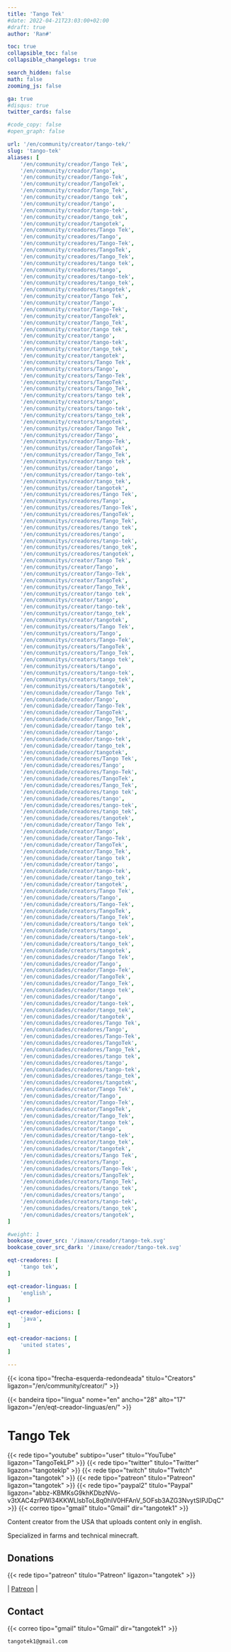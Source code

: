```yaml
---
title: 'Tango Tek'
#date: 2022-04-21T23:03:00+02:00
#draft: true
author: 'Ran#'

toc: true
collapsible_toc: false
collapsible_changelogs: true

search_hidden: false
math: false
zooming_js: false

ga: true
#disqus: true
twitter_cards: false

#code_copy: false
#open_graph: false

url: '/en/community/creator/tango-tek/'
slug: 'tango-tek'
aliases: [
    '/en/community/creador/Tango Tek',
    '/en/community/creador/Tango',
    '/en/community/creador/Tango-Tek',
    '/en/community/creador/TangoTek',
    '/en/community/creador/Tango_Tek',
    '/en/community/creador/tango tek',
    '/en/community/creador/tango',
    '/en/community/creador/tango-tek',
    '/en/community/creador/tango_tek',
    '/en/community/creador/tangotek',
    '/en/community/creadores/Tango Tek',
    '/en/community/creadores/Tango',
    '/en/community/creadores/Tango-Tek',
    '/en/community/creadores/TangoTek',
    '/en/community/creadores/Tango_Tek',
    '/en/community/creadores/tango tek',
    '/en/community/creadores/tango',
    '/en/community/creadores/tango-tek',
    '/en/community/creadores/tango_tek',
    '/en/community/creadores/tangotek',
    '/en/community/creator/Tango Tek',
    '/en/community/creator/Tango',
    '/en/community/creator/Tango-Tek',
    '/en/community/creator/TangoTek',
    '/en/community/creator/Tango_Tek',
    '/en/community/creator/tango tek',
    '/en/community/creator/tango',
    '/en/community/creator/tango-tek',
    '/en/community/creator/tango_tek',
    '/en/community/creator/tangotek',
    '/en/community/creators/Tango Tek',
    '/en/community/creators/Tango',
    '/en/community/creators/Tango-Tek',
    '/en/community/creators/TangoTek',
    '/en/community/creators/Tango_Tek',
    '/en/community/creators/tango tek',
    '/en/community/creators/tango',
    '/en/community/creators/tango-tek',
    '/en/community/creators/tango_tek',
    '/en/community/creators/tangotek',
    '/en/communitys/creador/Tango Tek',
    '/en/communitys/creador/Tango',
    '/en/communitys/creador/Tango-Tek',
    '/en/communitys/creador/TangoTek',
    '/en/communitys/creador/Tango_Tek',
    '/en/communitys/creador/tango tek',
    '/en/communitys/creador/tango',
    '/en/communitys/creador/tango-tek',
    '/en/communitys/creador/tango_tek',
    '/en/communitys/creador/tangotek',
    '/en/communitys/creadores/Tango Tek',
    '/en/communitys/creadores/Tango',
    '/en/communitys/creadores/Tango-Tek',
    '/en/communitys/creadores/TangoTek',
    '/en/communitys/creadores/Tango_Tek',
    '/en/communitys/creadores/tango tek',
    '/en/communitys/creadores/tango',
    '/en/communitys/creadores/tango-tek',
    '/en/communitys/creadores/tango_tek',
    '/en/communitys/creadores/tangotek',
    '/en/communitys/creator/Tango Tek',
    '/en/communitys/creator/Tango',
    '/en/communitys/creator/Tango-Tek',
    '/en/communitys/creator/TangoTek',
    '/en/communitys/creator/Tango_Tek',
    '/en/communitys/creator/tango tek',
    '/en/communitys/creator/tango',
    '/en/communitys/creator/tango-tek',
    '/en/communitys/creator/tango_tek',
    '/en/communitys/creator/tangotek',
    '/en/communitys/creators/Tango Tek',
    '/en/communitys/creators/Tango',
    '/en/communitys/creators/Tango-Tek',
    '/en/communitys/creators/TangoTek',
    '/en/communitys/creators/Tango_Tek',
    '/en/communitys/creators/tango tek',
    '/en/communitys/creators/tango',
    '/en/communitys/creators/tango-tek',
    '/en/communitys/creators/tango_tek',
    '/en/communitys/creators/tangotek',
    '/en/comunidade/creador/Tango Tek',
    '/en/comunidade/creador/Tango',
    '/en/comunidade/creador/Tango-Tek',
    '/en/comunidade/creador/TangoTek',
    '/en/comunidade/creador/Tango_Tek',
    '/en/comunidade/creador/tango tek',
    '/en/comunidade/creador/tango',
    '/en/comunidade/creador/tango-tek',
    '/en/comunidade/creador/tango_tek',
    '/en/comunidade/creador/tangotek',
    '/en/comunidade/creadores/Tango Tek',
    '/en/comunidade/creadores/Tango',
    '/en/comunidade/creadores/Tango-Tek',
    '/en/comunidade/creadores/TangoTek',
    '/en/comunidade/creadores/Tango_Tek',
    '/en/comunidade/creadores/tango tek',
    '/en/comunidade/creadores/tango',
    '/en/comunidade/creadores/tango-tek',
    '/en/comunidade/creadores/tango_tek',
    '/en/comunidade/creadores/tangotek',
    '/en/comunidade/creator/Tango Tek',
    '/en/comunidade/creator/Tango',
    '/en/comunidade/creator/Tango-Tek',
    '/en/comunidade/creator/TangoTek',
    '/en/comunidade/creator/Tango_Tek',
    '/en/comunidade/creator/tango tek',
    '/en/comunidade/creator/tango',
    '/en/comunidade/creator/tango-tek',
    '/en/comunidade/creator/tango_tek',
    '/en/comunidade/creator/tangotek',
    '/en/comunidade/creators/Tango Tek',
    '/en/comunidade/creators/Tango',
    '/en/comunidade/creators/Tango-Tek',
    '/en/comunidade/creators/TangoTek',
    '/en/comunidade/creators/Tango_Tek',
    '/en/comunidade/creators/tango tek',
    '/en/comunidade/creators/tango',
    '/en/comunidade/creators/tango-tek',
    '/en/comunidade/creators/tango_tek',
    '/en/comunidade/creators/tangotek',
    '/en/comunidades/creador/Tango Tek',
    '/en/comunidades/creador/Tango',
    '/en/comunidades/creador/Tango-Tek',
    '/en/comunidades/creador/TangoTek',
    '/en/comunidades/creador/Tango_Tek',
    '/en/comunidades/creador/tango tek',
    '/en/comunidades/creador/tango',
    '/en/comunidades/creador/tango-tek',
    '/en/comunidades/creador/tango_tek',
    '/en/comunidades/creador/tangotek',
    '/en/comunidades/creadores/Tango Tek',
    '/en/comunidades/creadores/Tango',
    '/en/comunidades/creadores/Tango-Tek',
    '/en/comunidades/creadores/TangoTek',
    '/en/comunidades/creadores/Tango_Tek',
    '/en/comunidades/creadores/tango tek',
    '/en/comunidades/creadores/tango',
    '/en/comunidades/creadores/tango-tek',
    '/en/comunidades/creadores/tango_tek',
    '/en/comunidades/creadores/tangotek',
    '/en/comunidades/creator/Tango Tek',
    '/en/comunidades/creator/Tango',
    '/en/comunidades/creator/Tango-Tek',
    '/en/comunidades/creator/TangoTek',
    '/en/comunidades/creator/Tango_Tek',
    '/en/comunidades/creator/tango tek',
    '/en/comunidades/creator/tango',
    '/en/comunidades/creator/tango-tek',
    '/en/comunidades/creator/tango_tek',
    '/en/comunidades/creator/tangotek',
    '/en/comunidades/creators/Tango Tek',
    '/en/comunidades/creators/Tango',
    '/en/comunidades/creators/Tango-Tek',
    '/en/comunidades/creators/TangoTek',
    '/en/comunidades/creators/Tango_Tek',
    '/en/comunidades/creators/tango tek',
    '/en/comunidades/creators/tango',
    '/en/comunidades/creators/tango-tek',
    '/en/comunidades/creators/tango_tek',
    '/en/comunidades/creators/tangotek',
]

#weight: 1
bookcase_cover_src: '/imaxe/creador/tango-tek.svg'
bookcase_cover_src_dark: '/imaxe/creador/tango-tek.svg'

eqt-creadores: [
    'tango tek',
]

eqt-creador-linguas: [
    'english',
]

eqt-creador-edicions: [
    'java',
]

eqt-creador-nacions: [
    'united states',
]

---
```


{{< icona tipo="frecha-esquerda-redondeada" titulo="Creators" ligazon="/en/community/creator/" >}}

{{< bandeira tipo="lingua" nome="en" ancho="28" alto="17" ligazon="/en/eqt-creador-linguas/en/" >}}

# Tango Tek

{{< rede tipo="youtube" subtipo="user" titulo="YouTube" ligazon="TangoTekLP" >}}
{{< rede tipo="twitter" titulo="Twitter" ligazon="tangoteklp" >}}
{{< rede tipo="twitch" titulo="Twitch" ligazon="tangotek" >}}
{{< rede tipo="patreon" titulo="Patreon" ligazon="tangotek" >}}
{{< rede tipo="paypal2" titulo="Paypal" ligazon="abbz-KBMKsG9khKDbzNVo-v3tXAC4zrPWI34KKWLlsbToL8q0hIV0HFAnV_5OFsb3AZG3NvytSIPJDqC" >}}
{{< correo tipo="gmail" titulo="Gmail" dir="tangotek1" >}}

Content creator from the USA that uploads content only in english.

Specialized in farms and technical minecraft.

## Donations

{{< rede tipo="patreon" titulo="Patreon" ligazon="tangotek" >}}

|
[Patreon](https://www.patreon.com/tangotek)
|


## Contact

{{< correo tipo="gmail" titulo="Gmail" dir="tangotek1" >}}

```
tangotek1@gmail.com
```
